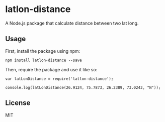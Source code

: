# latlon-distance

A Node.js package that calculate distance between two lat long.

## Usage

First, install the package using npm:

    npm install latlon-distance --save

Then, require the package and use it like so:

    var latLonDistance = require('latlon-distance');

    console.log(latLonDistance(26.9124, 75.7873, 26.2389, 73.0243, "N")); 

## License

MIT